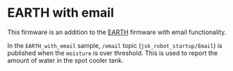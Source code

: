 # EARTH with email

This firmware is an addition to the [EARTH](https://github.com/jsk-ros-pkg/jsk_3rdparty/tree/master/m5stack_ros/sketches/EARTH) firmware with email functionality.

In the `EARTH_with_email` sample, `/email` topic (`jsk_robot_startup/Email`) is published when the `moisture` is over threshold.
This is used to report the amount of water in the spot cooler tank.
